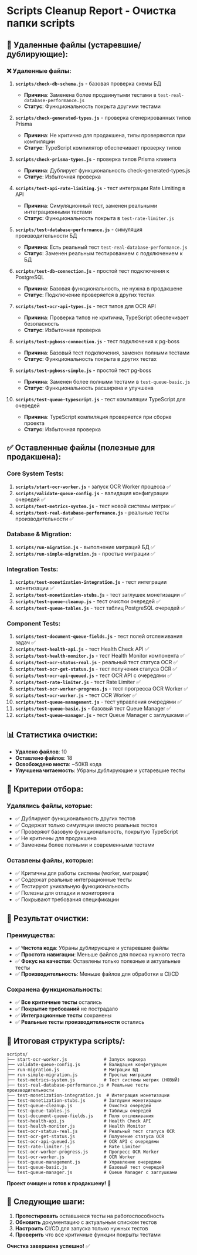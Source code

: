 # Scripts Cleanup Report - Очистка папки scripts

## 🧹 Удаленные файлы (устаревшие/дублирующие):

### ❌ Удаленные файлы:

1. **`scripts/check-db-schema.js`** - базовая проверка схемы БД
   - **Причина**: Заменена более продвинутыми тестами в `test-real-database-performance.js`
   - **Статус**: Функциональность покрыта другими тестами

2. **`scripts/check-generated-types.js`** - проверка сгенерированных типов Prisma
   - **Причина**: Не критично для продакшена, типы проверяются при компиляции
   - **Статус**: TypeScript компилятор обеспечивает проверку типов

3. **`scripts/check-prisma-types.js`** - проверка типов Prisma клиента
   - **Причина**: Дублирует функциональность check-generated-types.js
   - **Статус**: Избыточная проверка

4. **`scripts/test-api-rate-limiting.js`** - тест интеграции Rate Limiting в API
   - **Причина**: Симуляционный тест, заменен реальными интеграционными тестами
   - **Статус**: Функциональность покрыта в `test-rate-limiter.js`

5. **`scripts/test-database-performance.js`** - симуляция производительности БД
   - **Причина**: Есть реальный тест `test-real-database-performance.js`
   - **Статус**: Заменен реальным тестированием с подключением к БД

6. **`scripts/test-db-connection.js`** - простой тест подключения к PostgreSQL
   - **Причина**: Базовая функциональность, не нужна в продакшене
   - **Статус**: Подключение проверяется в других тестах

7. **`scripts/test-ocr-api-types.js`** - тест типов для OCR API
   - **Причина**: Проверка типов не критична, TypeScript обеспечивает безопасность
   - **Статус**: Избыточная проверка

8. **`scripts/test-pgboss-connection.js`** - тест подключения к pg-boss
   - **Причина**: Базовый тест подключения, заменен полными тестами
   - **Статус**: Функциональность покрыта в других тестах

9. **`scripts/test-pgboss-simple.js`** - простой тест pg-boss
   - **Причина**: Заменен более полными тестами в `test-queue-basic.js`
   - **Статус**: Функциональность расширена и улучшена

10. **`scripts/test-queue-typescript.js`** - тест компиляции TypeScript для очередей
    - **Причина**: TypeScript компиляция проверяется при сборке проекта
    - **Статус**: Избыточная проверка

## ✅ Оставленные файлы (полезные для продакшена):

### Core System Tests:
1. **`scripts/start-ocr-worker.js`** - запуск OCR Worker процесса ✅
2. **`scripts/validate-queue-config.js`** - валидация конфигурации очередей ✅
3. **`scripts/test-metrics-system.js`** - тест новой системы метрик ✅
4. **`scripts/test-real-database-performance.js`** - реальные тесты производительности ✅

### Database & Migration:
1. **`scripts/run-migration.js`** - выполнение миграций БД ✅
2. **`scripts/run-simple-migration.js`** - простые миграции ✅

### Integration Tests:
1. **`scripts/test-monetization-integration.js`** - тест интеграции монетизации ✅
2. **`scripts/test-monetization-stubs.js`** - тест заглушек монетизации ✅
3. **`scripts/test-queue-cleanup.js`** - тест очистки очередей ✅
4. **`scripts/test-queue-tables.js`** - тест таблиц PostgreSQL очередей ✅

### Component Tests:
1. **`scripts/test-document-queue-fields.js`** - тест полей отслеживания задач ✅
2. **`scripts/test-health-api.js`** - тест Health Check API ✅
3. **`scripts/test-health-monitor.js`** - тест Health Monitor компонента ✅
4. **`scripts/test-ocr-status-real.js`** - реальный тест статуса OCR ✅
5. **`scripts/test-ocr-get-status.js`** - тест получения статуса OCR ✅
6. **`scripts/test-ocr-api-queued.js`** - тест OCR API с очередями ✅
7. **`scripts/test-rate-limiter.js`** - тест Rate Limiter ✅
8. **`scripts/test-ocr-worker-progress.js`** - тест прогресса OCR Worker ✅
9. **`scripts/test-ocr-worker.js`** - тест OCR Worker ✅
10. **`scripts/test-queue-management.js`** - тест управления очередями ✅
11. **`scripts/test-queue-basic.js`** - базовый тест Queue Manager ✅
12. **`scripts/test-queue-manager.js`** - тест Queue Manager с заглушками ✅

## 📊 Статистика очистки:

- **Удалено файлов**: 10
- **Оставлено файлов**: 18
- **Освобождено места**: ~50KB кода
- **Улучшена читаемость**: Убраны дублирующие и устаревшие тесты

## 🎯 Критерии отбора:

### Удалялись файлы, которые:
- ✅ Дублируют функциональность других тестов
- ✅ Содержат только симуляции вместо реальных тестов
- ✅ Проверяют базовую функциональность, покрытую TypeScript
- ✅ Не критичны для продакшена
- ✅ Заменены более полными и современными тестами

### Оставлены файлы, которые:
- ✅ Критичны для работы системы (worker, миграции)
- ✅ Содержат реальные интеграционные тесты
- ✅ Тестируют уникальную функциональность
- ✅ Полезны для отладки и мониторинга
- ✅ Покрывают требования спецификации

## 🚀 Результат очистки:

### Преимущества:
- ✅ **Чистота кода**: Убраны дублирующие и устаревшие файлы
- ✅ **Простота навигации**: Меньше файлов для поиска нужного теста
- ✅ **Фокус на качестве**: Оставлены только полезные и актуальные тесты
- ✅ **Производительность**: Меньше файлов для обработки в CI/CD

### Сохранена функциональность:
- ✅ **Все критичные тесты** остались
- ✅ **Покрытие требований** не пострадало
- ✅ **Интеграционные тесты** сохранены
- ✅ **Реальные тесты производительности** остались

## 📁 Итоговая структура scripts/:

```
scripts/
├── start-ocr-worker.js              # Запуск воркера
├── validate-queue-config.js         # Валидация конфигурации
├── run-migration.js                 # Миграции БД
├── run-simple-migration.js          # Простые миграции
├── test-metrics-system.js           # Тест системы метрик (НОВЫЙ)
├── test-real-database-performance.js # Реальные тесты производительности
├── test-monetization-integration.js  # Интеграция монетизации
├── test-monetization-stubs.js       # Заглушки монетизации
├── test-queue-cleanup.js            # Очистка очередей
├── test-queue-tables.js             # Таблицы очередей
├── test-document-queue-fields.js    # Поля отслеживания
├── test-health-api.js               # Health Check API
├── test-health-monitor.js           # Health Monitor
├── test-ocr-status-real.js          # Реальный тест статуса OCR
├── test-ocr-get-status.js           # Получение статуса OCR
├── test-ocr-api-queued.js           # OCR API с очередями
├── test-rate-limiter.js             # Rate Limiter
├── test-ocr-worker-progress.js      # Прогресс OCR Worker
├── test-ocr-worker.js               # OCR Worker
├── test-queue-management.js         # Управление очередями
├── test-queue-basic.js              # Базовый тест очередей
└── test-queue-manager.js            # Queue Manager с заглушками
```

**Проект очищен и готов к продакшену!** 🎉

## 🔄 Следующие шаги:

1. **Протестировать** оставшиеся тесты на работоспособность
2. **Обновить** документацию с актуальным списком тестов
3. **Настроить** CI/CD для запуска только нужных тестов
4. **Проверить** что все критичные функции покрыты тестами

**Очистка завершена успешно!** ✅